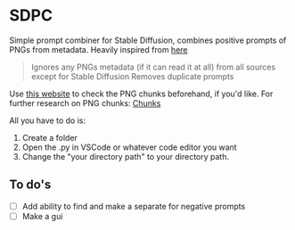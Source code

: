 # SDPC

Simple prompt combiner for Stable Diffusion, combines positive prompts of PNGs from metadata. Heavily inspired from [here](https://www.youtube.com/watch?v=92qe_wguYQI&ab_channel=SaintRadon)
> Ignores any PNGs metadata (if it can read it at all) from all sources except for Stable Diffusion
> Removes duplicate prompts

Use [this website](https://www.dcode.fr/png-chunks) to check the PNG chunks beforehand, if you'd like. 
For further research on PNG chunks: [Chunks](https://www.w3.org/TR/PNG-Chunks.html)

All you have to do is:
1. Create a folder
2. Open the .py in VSCode or whatever code editor you want
3. Change the "your directory path" to your directory path.

## To do's
- [ ] Add ability to find and make a separate for negative prompts
- [ ] Make a gui
